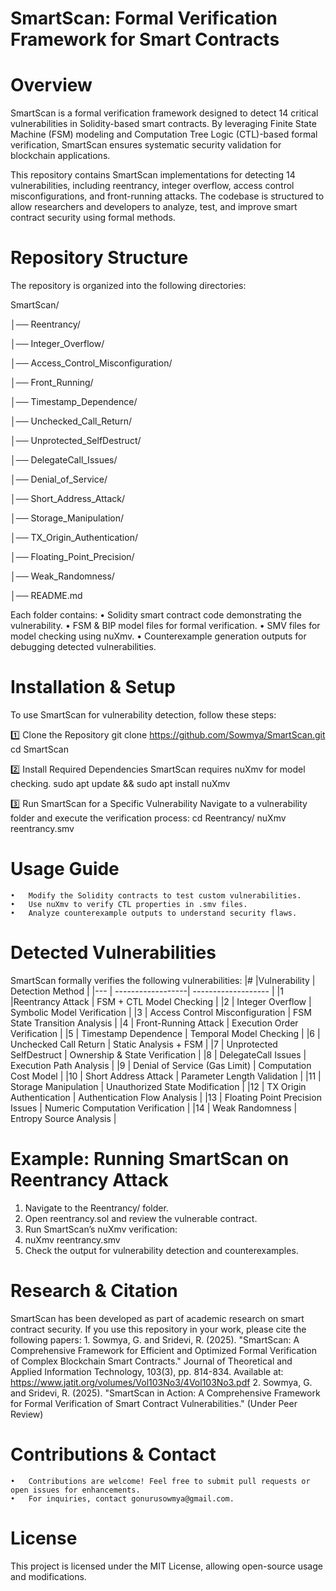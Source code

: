 # SmartScan: Formal Verification Framework for Smart Contracts
# Overview
SmartScan is a formal verification framework designed to detect 14 critical vulnerabilities in Solidity-based smart contracts. By leveraging Finite State Machine (FSM) modeling and Computation Tree Logic (CTL)-based formal verification, SmartScan ensures systematic security validation for blockchain applications.

This repository contains SmartScan implementations for detecting 14 vulnerabilities, including reentrancy, integer overflow, access control misconfigurations, and front-running attacks. The codebase is structured to allow researchers and developers to analyze, test, and improve smart contract security using formal methods.

# Repository Structure
The repository is organized into the following directories:

SmartScan/

│── Reentrancy/

│── Integer_Overflow/

│── Access_Control_Misconfiguration/

│── Front_Running/

│── Timestamp_Dependence/

│── Unchecked_Call_Return/

│── Unprotected_SelfDestruct/

│── DelegateCall_Issues/

│── Denial_of_Service/

│── Short_Address_Attack/

│── Storage_Manipulation/

│── TX_Origin_Authentication/

│── Floating_Point_Precision/

│── Weak_Randomness/

│── README.md

Each folder contains:
•	Solidity smart contract code demonstrating the vulnerability.
•	FSM & BIP model files for formal verification.
•	SMV files for model checking using nuXmv.
•	Counterexample generation outputs for debugging detected vulnerabilities.


# Installation & Setup

To use SmartScan for vulnerability detection, follow these steps:

1️⃣ Clone the Repository
    git clone https://github.com/Sowmya/SmartScan.git
cd SmartScan

2️⃣ Install Required Dependencies
SmartScan requires nuXmv for model checking.
sudo apt update && sudo apt install nuXmv

3️⃣ Run SmartScan for a Specific Vulnerability
Navigate to a vulnerability folder and execute the verification process:
cd Reentrancy/
nuXmv reentrancy.smv
# Usage Guide
    •	Modify the Solidity contracts to test custom vulnerabilities.
    •	Use nuXmv to verify CTL properties in .smv files.
    •	Analyze counterexample outputs to understand security flaws.
    
# Detected Vulnerabilities
SmartScan formally verifies the following vulnerabilities:
|#	   |Vulnerability	  |  Detection Method |
|--- | ------------------| ------------------- |
|1	   |Reentrancy Attack |	FSM + CTL Model Checking  |
|2	| Integer Overflow	| Symbolic Model Verification |
|3	 | Access Control Misconfiguration	| FSM State Transition Analysis |
|4	| Front-Running Attack |	Execution Order Verification |
|5	| Timestamp Dependence	| Temporal Model Checking |
|6	| Unchecked Call Return	| Static Analysis + FSM |
|7	| Unprotected SelfDestruct |	Ownership & State Verification |
|8	| DelegateCall Issues	| Execution Path Analysis |
|9	| Denial of Service (Gas Limit) |	Computation Cost Model |
|10	| Short Address Attack | 	Parameter Length Validation |
|11	| Storage Manipulation	| Unauthorized State Modification |
|12	| TX Origin Authentication |	Authentication Flow Analysis |
|13	| Floating Point Precision Issues	| Numeric Computation Verification |
|14	| Weak Randomness	| Entropy Source Analysis |

# Example:  Running SmartScan on Reentrancy Attack
1.	Navigate to the Reentrancy/ folder.
2.	Open reentrancy.sol and review the vulnerable contract.
3.	Run SmartScan’s nuXmv verification: 
4.	nuXmv reentrancy.smv
5.	Check the output for vulnerability detection and counterexamples.

   
# Research & Citation
SmartScan has been developed as part of academic research on smart contract security. If you use this repository in your work, please cite the following papers:
      1.	Sowmya, G. and Sridevi, R. (2025). "SmartScan: A Comprehensive Framework for Efficient and Optimized Formal Verification of Complex Blockchain Smart Contracts." Journal of Theoretical and Applied                 Information Technology, 103(3), pp. 814-834. Available at: https://www.jatit.org/volumes/Vol103No3/4Vol103No3.pdf
      2.	Sowmya, G. and Sridevi, R. (2025). "SmartScan in Action: A Comprehensive Framework for Formal Verification of Smart Contract Vulnerabilities." (Under Peer Review)
          
# Contributions & Contact

    •	Contributions are welcome! Feel free to submit pull requests or open issues for enhancements.
    •	For inquiries, contact gonurusowmya@gmail.com.

# License
This project is licensed under the MIT License, allowing open-source usage and modifications.

